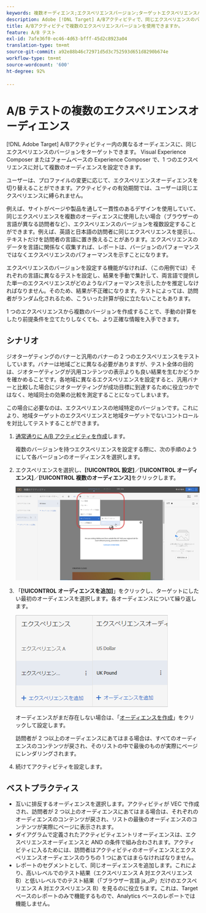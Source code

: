 ```yaml
---
keywords: 複数オーディエンス;エクスペリエンスバージョン;ターゲットエクスペリエンスバージョン
description: Adobe [!DNL Target] A/Bアクティビティで、同じエクスペリエンスのバージョンを異なるオーディエンスにターゲットする方法を説明します。
title: A/Bアクティビティで複数のエクスペリエンスバージョンを使用できますか。
feature: A/B テスト
exl-id: 7afe36f0-ec46-4d63-bfff-45d2c8923a04
translation-type: tm+mt
source-git-commit: a92e88b46c72971d5d3c752593d651d8290b674e
workflow-type: tm+mt
source-wordcount: '600'
ht-degree: 92%

---
```


# A/B テストの複数のエクスペリエンスオーディエンス

[!DNL Adobe Target] A/Bアクティビティー内の異なるオーディエンスに、同じエクスペリエンスのバージョンをターゲットできます。 Visual Experience Composer またはフォームベースの Experience Composer で、1 つのエクスペリエンスに対して複数のオーディエンスを設定できます。

ユーザーは、プロファイルの変更に応じて、エクスペリエンスオーディエンスを切り替えることができます。アクティビティの有効期間では、ユーザーは同じエクスペリエンスに縛られません。

例えば、サイトがページや製品を通して一貫性のあるデザインを使用していて、同じエクスペリエンスを複数のオーディエンスに使用したい場合（ブラウザーの言語が異なる訪問者など）、エクスペリエンスのバージョンを複数設定することができます。例えば、英語と日本語の訪問者に同じエクスペリエンスを提示し、テキストだけを訪問者の言語に置き換えることがあります。エクスペリエンスのデータを言語に関係なく収集すれば、レポートは、バージョンのパフォーマンスではなくエクスペリエンスのパフォーマンスを示すことになります。

エクスペリエンスのバージョンを設定する機能がなければ、（この用例では）それぞれの言語に異なるテストを設定し、結果を手動で集計して、両言語で提供した単一のエクスペリエンスがどのようなパフォーマンスを示したかを推定しなければなりません。そのため、結果が不正確になります。テストによっては、訪問者がランダム化されるため、こういった計算が役に立たないこともあります。

1 つのエクスペリエンスから複数のバージョンを作成することで、手動の計算をしたり前提条件を立てたりしなくても、より正確な情報を入手できます。

## シナリオ

ジオターゲティングのバナーと汎用のバナーの 2 つのエクスペリエンスをテストしています。バナーは地域ごとに異なる必要がありますが、テスト全体の目的は、ジオターゲティングが汎用コンテンツの表示よりも良い結果を生むかどうかを確かめることです。各地域に異なるエクスペリエンスを設定すると、汎用バナーと比較した場合にジオターゲティングが成功目標に到達するために役立つかではなく、地域同士の効果の比較を測定することになってしまいます。

この場合に必要なのは、エクスペリエンスの地域特定のバージョンです。これにより、地域ターゲットのエクスペリエンスと地域ターゲットでないコントロールを対比してテストすることができます。

1. [通常通りに A/B アクティビティを作成](/help/c-activities/t-test-ab/t-test-create-ab/test-create-ab.md)します。

   複数のバージョンを持つエクスペリエンスを設定する際に、次の手順のようにして各バージョンのオーディエンスを選択します。

1. エクスペリエンスを選択し、**[!UICONTROL 設定]**／**[!UICONTROL オーディエンス]**／**[!UICONTROL 複数のオーディエンス]**&#x200B;をクリックします。

   ![「複数のオーディエンス」オプション](/help/c-activities/t-test-ab/t-test-create-ab/assets/multiple-audiences-new.png)

1. 「**[!UICONTROL オーディエンスを追加]**」をクリックし、ターゲットにしたい最初のオーディエンスを選択します。各オーディエンスについて繰り返します。

   ![](assets/exp-versions.png)

   オーディエンスがまだ存在しない場合は、「[オーディエンスを作成](/help/c-target/c-audiences/create-audience.md#task_E18BD77A9A8F4ED0AC50569F94556558)」をクリックして設定します。

   訪問者が 2 つ以上のオーディエンスにあてはまる場合は、すべてのオーディエンスのコンテンツが戻され、そのリストの中で最後のものが実際にページにレンダリングされます。

1. 続けてアクティビティを設定します。

## ベストプラクティス

* 互いに排反するオーディエンスを選択します。アクティビティが VEC で作成され、訪問者が 2 つ以上のオーディエンスにあてはまる場合は、それぞれのオーディエンスのコンテンツが戻され、リストの最後のオーディエンスのコンテンツが実際にページに表示されます。
* ダイアグラムで定義されたアクティビティエントリオーディエンスは、エクスペリエンスオーディエンスと AND の条件で組み合わされます。アクティビティに入るためには、訪問者はアクティビティのオーディエンスとエクスペリエンスオーディエンスのうちの 1 つにあてはまらなければなりません。
* レポートのセグメントとして、同じオーディエンスを追加します。これにより、高いレベルでのテスト結果（エクスペリエンス A 対エクスペリエンス B）と低いレベルでのテスト結果（「ブラウザー言語 ja_JP」だけのエクスペリエンス A 対エクスペリエンス B）を見るのに役立ちます。これは、Target ベースのレポートのみで機能するもので、Analytics ベースのレポートでは機能しません。
